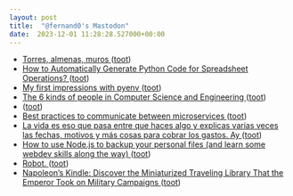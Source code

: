 ```yaml
---
layout: post
title:  "@fernand0's Mastodon"
date:  2023-12-01 11:28:28.527000+00:00
---
```

*  [Torres, almenas, muros ](https://www.flickr.com/photos/fernand0/53339682094) ([toot](https://mastodon.social/@fernand0/111504923583003705))
*  [How to Automatically Generate Python Code for Spreadsheet Operations?  ](https://python.plainenglish.io/how-to-automatically-generate-python-code-for-spreadsheet-operations-ca3f59474971) ([toot](https://mastodon.social/@fernand0/111504859791192710))
*  [My first impressions with pyenv ](https://dev.to/waylonwalker/my-first-impressions-with-pyenv-29h) ([toot](https://mastodon.social/@fernand0/111504760081022896))
*  [The 6 kinds of people in Computer Science and Engineering  ](https://medium.com/@joelvzach/the-6-kinds-of-people-in-computer-science-and-engineering-4e6dae122ecd) ([toot](https://mastodon.social/@fernand0/111504501109548218))
*  [ ](https://astrodon.social/@juandesant) ([toot](https://mastodon.social/@fernand0/111504008197266890))
*  [Best practices to communicate between microservices  ](https://irfanyusanif.medium.com/how-to-communicate-between-microservices-7956ed68a99a) ([toot](https://mastodon.social/@fernand0/111502824806315702))
*  [La vida es eso que pasa entre que haces algo y explicas varias veces las fechas, motivos y más cosas para cobrar los gastos. Ay ](https://mastodon.social/@fernand0/111501170689513724) ([toot](https://mastodon.social/@fernand0/111501170689513724))
*  [How to use Node.js to backup your personal files (and learn some webdev skills along the way) ](https://dev.to/alexeagleson/how-to-use-nodejs-to-backup-your-personal-files-and-learn-some-webdev-skills-along-the-way-541) ([toot](https://mastodon.social/@fernand0/111500897938575091))
*  [Robot. ](https://avecesunafoto.wordpress.com/2023/11/30/robot) ([toot](https://mastodon.social/@fernand0/111500873148457250))
*  [Napoleon’s Kindle: Discover the Miniaturized Traveling Library That the Emperor Took on Military Campaigns ](https://www.openculture.com/2023/11/napoleons-kindle.htm) ([toot](https://mastodon.social/@fernand0/111500639006454315))
